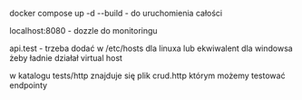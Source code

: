 docker compose up -d --build - do uruchomienia całości

localhost:8080 - dozzle do monitoringu

api.test - trzeba dodać w /etc/hosts dla linuxa lub ekwiwalent dla windowsa żeby ładnie działał virtual host

w katalogu tests/http znajduje się plik crud.http którym możemy testować endpointy
